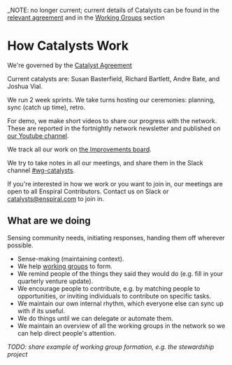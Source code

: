 _NOTE: no longer current; current details of Catalysts can be found in the [relevant agreement](/agreements/catalyst.html) and in the [Working Groups](/working-groups) section

# How Catalysts Work

We're governed by the [Catalyst Agreement](/agreements/catalyst.html)

Current catalysts are: Susan Basterfield, Richard Bartlett, Andre Bate, and Joshua Vial.

We run 2 week sprints. We take turns hosting our ceremonies: planning, sync (catch up time), retro.

For demo, we make short videos to share our progress with the network. These are reported in the fortnightly network newsletter and published on [our Youtube channel](https://www.youtube.com/user/enspiral/videos).

We track all our work on [the Improvements board](https://trello.com/b/btHeb35m/enspiral-improvements-board).

We try to take notes in all our meetings, and share them in the Slack channel [#wg-catalysts](https://enspiral.slack.com/messages/wg-catalysts/).

If you're interested in how we work or you want to join in, our meetings are open to all Enspiral Contributors. Contact us on Slack or catalysts@enspiral.com to join in.

## What are we doing

Sensing community needs, initiating responses, handing them off wherever possible.

* Sense-making (maintaining context).
* We help [working groups](index.md) to form.
* We remind people of the things they said they would do (e.g. fill in your quarterly venture update).
* We encourage people to contribute, e.g. by matching people to opportunities, or inviting individuals to contribute on specific tasks.
* We maintain our own internal rhythm, which everyone else can sync up with if its useful.
* We do things until we can delegate or automate them.
* We maintain an overview of all the working groups in the network so we can help direct people's attention.

*TODO: share example of working group formation, e.g. the stewardship project*
